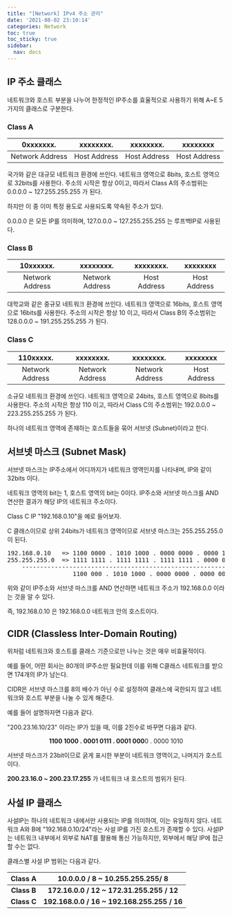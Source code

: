 ```yaml
---
title: "[Network] IPv4 주소 관리"
date: '2021-08-02 23:10:14'
categories: Network
toc: true
toc_sticky: true
sidebar:
  nav: docs
---
```


## IP 주소 클래스

네트워크와 호스트 부분을 나누어 한정적인 IP주소를 효율적으로 사용하기 위해 A~E 5가지의 클래스로 구분한다.  



### Class A

|    0xxxxxxx.    |  xxxxxxxx.   |  xxxxxxxx.   |   xxxxxxxx   |
| :-------------: | :----------: | :----------: | :----------: |
| Network Address | Host Address | Host Address | Host Address |

국가와 같은 대규모 네트워크 환경에 쓰인다. 네트워크 영역으로 8bits, 호스트 영역으로 32bits를 사용한다.  주소의 시작은 항상 0이고, 따라서 Class A의 주소범위는 0.0.0.0 ~ 127.255.255.255 가 된다. 

하지만 이 중 이미 특정 용도로 사용되도록 약속된 주소가 있다.

0.0.0.0 은 모든 IP를 의미하며, 127.0.0.0 ~ 127.255.255.255 는 루프백IP로 사용된다.



### Class B

|    10xxxxxx.    |    xxxxxxxx.    |  xxxxxxxx.   |   xxxxxxxx   |
| :-------------: | :-------------: | :----------: | :----------: |
| Network Address | Network Address | Host Address | Host Address |

대학교와 같은 중규모 네트워크 환경에 쓰인다. 네트워크 영역으로 16bits, 호스트 영역으로 16bits를 사용한다. 주소의 시작은 항상 10 이고, 따라서 Class B의 주소범위는 128.0.0.0 ~ 191.255.255.255 가 된다.	



### Class C

|    110xxxxx.    |    xxxxxxxx.    |    xxxxxxxx.    |   xxxxxxxx   |
| :-------------: | :-------------: | :-------------: | :----------: |
| Network Address | Network Address | Network Address | Host Address |

소규모 네트워크 환경에 쓰인다. 네트워크 영역으로 24bits, 호스트 영역으로 8bits를 사용한다. 주소의 시작은 항상 110 이고, 따라서 Class C의 주소범위는 192.0.0.0 ~ 223.255.255.255  가 된다.



하나의 네트워크 영역에 존재하는 호스트들을 묶어 서브넷 (Subnet)이라고 한다. 



## 서브넷 마스크 (Subnet Mask)

서브넷 마스크는 IP주소에서 어디까지가 네트워크 영역인지를 나타내며, IP와 같이 32bits 이다.

네트워크 영역의 bit는 1, 호스트 영역의 bit는 0이다. IP주소와 서브넷 마스크를 AND 연산한 결과가 해당 IP의 네트워크 주소이다.



Class C IP  "192.168.0.10"을 예로 들어보자. 

C 클래스이므로 상위 24bits가 네트워크 영역이므로 서브넷 마스크는 255.255.255.0 이 된다.



<center><pre>
192.168.0.10   => 1100 0000 . 1010 1000 . 0000 0000 . 0000 1010
255.255.255.0  => 1111 1111 . 1111 1111 . 1111 1111 . 0000 0000
    --------------------------------------------------------------------
                  1100 000 . 1010 1000 . 0000 0000 . 0000 0000
</pre></center>


위와 같이 IP주소와 서브넷 마스크를 AND 연산하면 네트워크 주소가 192.168.0.0 이라는 것을 알 수 있다.

즉, 192.168.0.10 은 192.168.0.0 네트워크 안의 호스트이다.



## CIDR (Classless Inter-Domain Routing)

위처럼 네트워크와 호스트를 클래스 기준으로만 나누는 것은 매우 비효율적이다. 

예를 들어, 어떤 회사는 80개의 IP주소만 필요한데 이를 위해 C클래스 네트워크를 받으면 174개의 IP가 남는다.

CIDR은 서브넷 마스크를 8의 배수가 아닌 수로 설정하여 클래스에 국한되지 않고 네트워크와 호스트 부분을 나눌 수 있게 해준다.

예를 들어 설명하자면 다음과 같다.

"200.23.16.10/23" 이라는 IP가 있을 때, 이를 2진수로 바꾸면 다음과 같다.

<center>
<b>1100 1000 . 0001 0111 . 0001 000</b>0 . 0000 1010
</center>


서브넷 마스크가 23bit이므로 굵게 표시한 부분이 네트워크 영역이고, 나머지가 호스트이다.

**200.23.16.0 ~ 200.23.17.255** 가 네트워크 내 호스트의 범위가 된다.



## 사설 IP 클래스

사설IP는 하나의 네트워크 내에서만 사용되는 IP를 의미하여, 이는 유일하지 않다.  네트워크 A와 B에 "192.168.0.10/24"라는 사설 IP를 가진 호스트가 존재할 수 있다. 사설IP는 네트워크 내부에서 외부로 NAT를 활용해 통신 가능하지만, 외부에서 해당 IP에 접근할 수는 없다.

클래스별 사설 IP 범위는 다음과 같다.

|   Class A   |     10.0.0.0 / 8  ~  10.255.255.255/ 8      |
| :---------: | :-----------------------------------------: |
| **Class B** | **172.16.0.0 / 12  ~  172.31.255.255 / 12** |
| **Class C** | **192.168.0.0 / 16 ~ 192.168.255.255 / 16** |

